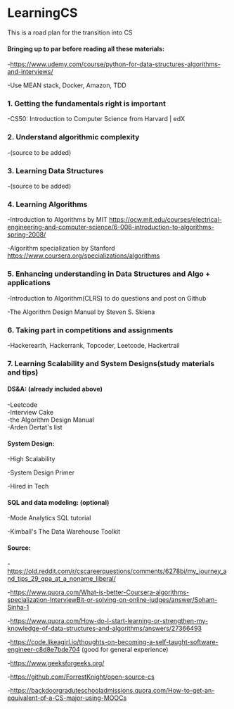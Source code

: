 # LearningCS
This is a road plan for the transition into CS

#### Bringing up to par before reading all these materials:
-https://www.udemy.com/course/python-for-data-structures-algorithms-and-interviews/

-Use MEAN stack, Docker, Amazon, TDD


### 1. Getting the fundamentals right is important
-CS50: Introduction to Computer Science from Harvard | edX

### 2. Understand algorithmic complexity
-(source to be added)

### 3. Learning Data Structures
-(source to be added)

### 4. Learning Algorithms
-Introduction to Algorithms by MIT
https://ocw.mit.edu/courses/electrical-engineering-and-computer-science/6-006-introduction-to-algorithms-spring-2008/

-Algorithm specialization by Stanford
https://www.coursera.org/specializations/algorithms

### 5. Enhancing understanding in Data Structures and Algo + applications
-Introduction to Algorithm(CLRS)
to do questions and post on Github

-The Algorithm Design Manual by Steven S. Skiena 

### 6. Taking part in competitions and assignments
-Hackerearth, Hackerrank, Topcoder, Leetcode, Hackertrail

### 7. Learning Scalability and System Designs(study materials and tips) 
#### DS&A: (already included above)
-Leetcode  
-Interview Cake  
-the Algorithm Design Manual  
-Arden Dertat's list

#### System Design:
-High Scalability

-System Design Primer

-Hired in Tech

#### SQL and data modeling: (optional)
-Mode Analytics SQL tutorial

-Kimball's The Data Warehouse Toolkit



#### Source:

-https://old.reddit.com/r/cscareerquestions/comments/6278bi/my_journey_and_tips_29_gpa_at_a_noname_liberal/

-https://www.quora.com/What-is-better-Coursera-algorithms-specialization-InterviewBit-or-solving-on-online-judges/answer/Soham-Sinha-1

-https://www.quora.com/How-do-I-start-learning-or-strengthen-my-knowledge-of-data-structures-and-algorithms/answers/27366493

-https://code.likeagirl.io/thoughts-on-becoming-a-self-taught-software-engineer-c8d8e7bde704 (good for general experience)

-https://www.geeksforgeeks.org/

-https://github.com/ForrestKnight/open-source-cs

-https://backdoorgraduteschooladmissions.quora.com/How-to-get-an-equivalent-of-a-CS-major-using-MOOCs
